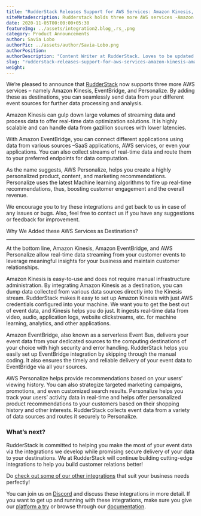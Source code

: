 ```yaml
---
title: "RudderStack Releases Support for AWS Services: Amazon Kinesis, Amazon EventBridge & AWS Personalize"
siteMetadescription: Rudderstack holds three more AWS services -Amazon Kinesis, EventBridge, and Personalize. One can easily send the data for more data processing and analysis
date: 2020-11-05T00:00:00+05:30
featureImg: ../assets/integration2.blog_.rs_.png
category: Product Announcements
author: Savia Lobo
authorPic: ../assets/author/Savia-Lobo.png
authorPosition: 
authorDescription: "Content Writer at RudderStack. Loves to be updated with the tech happenings around the globe. Loves singing and composing songs. Believes in putting the art in smart."
slug: "rudderstack-releases-support-for-aws-services-amazon-kinesis-amazon-eventbridge-aws-personalize"
weight: 
---
```

We’re pleased to announce that [RudderStack](http://www.rudderstack.com/) now supports three more AWS services – namely Amazon Kinesis, EventBridge, and Personalize. By adding these as destinations, you can seamlessly send data from your different event sources for further data processing and analysis.

Amazon Kinesis can gulp down large volumes of streaming data and process data to offer real-time data optimization solutions. It is highly scalable and can handle data from gazillion sources with lower latencies.

With Amazon EventBridge, you can connect different applications using data from various sources –SaaS applications, AWS services, or even your applications. You can also collect streams of real-time data and route them to your preferred endpoints for data computation. 

As the name suggests, AWS Personalize, helps you create a highly personalized product, content, and marketing recommendations. Personalize uses the latest Machine learning algorithms to fire up real-time recommendations, thus, boosting customer engagement and the overall revenue.

We encourage you to try these integrations and get back to us in case of any issues or bugs. Also, feel free to contact us if you have any suggestions or feedback for improvement.  

Why We Added these AWS Services as Destinations?  

---------------------------------------------------

At the bottom line, Amazon Kinesis, Amazon EventBridge, and AWS Personalize allow real-time data streaming from your customer events to leverage meaningful insights for your business and maintain customer relationships.

Amazon Kinesis is easy-to-use and does not require manual infrastructure administration. By integrating Amazon Kinesis as a destination, you can dump data collected from various data sources directly into the Kinesis stream. RudderStack makes it easy to set up Amazon Kinesis with just AWS credentials configured into your machine. We want you to get the best out of event data, and Kinesis helps you do just. It ingests real-time data from video, audio, application logs, website clickstreams, etc. for machine learning, analytics, and other applications.

Amazon EventBridge, also known as a serverless Event Bus, delivers your event data from your dedicated sources to the computing destinations of your choice with high security and error handling. RudderStack helps you easily set up EventBridge integration by skipping through the manual coding. It also ensures the timely and reliable delivery of your event data to EventBridge via all your sources. 

AWS Personalize helps provide recommendations based on your users’ viewing history. You can also strategize targeted marketing campaigns, promotions, and even customized search results. Personalize helps you track your users’ activity data in real-time and helps offer personalized product recommendations to your customers based on their shopping history and other interests. RudderStack collects event data from a variety of data sources and routes it securely to Personalize.  

### **What’s next?**

RudderStack is committed to helping you make the most of your event data via the integrations we develop while promising secure delivery of your data to your destinations. We at RudderStack will continue building cutting-edge integrations to help you build customer relations better!

Do [check out some of our other integrations](https://rudderstack.com/blog/rudderstack-supports-email-marketing-platform-mailchimp/) that suit your business needs perfectly!

You can join us on [Discord](https://discordapp.com/invite/xNEdEGw) and discuss these integrations in more detail. If you want to get up and running with these integrations, make sure you give our [platform a try](https://app.rudderlabs.com/signup) or browse through our [documentation](https://docs.rudderstack.com/destinations).